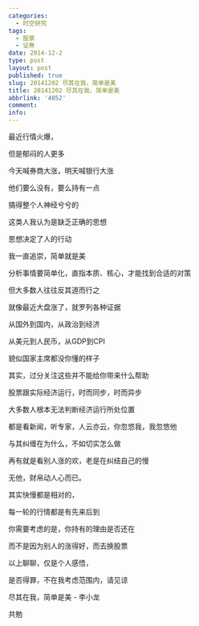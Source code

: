 ```yaml
---
categories:
  - 时空研究
tags:
  - 股票
  - 证券
date: 2014-12-2
type: post
layout: post
published: true
slug: 20141202 尽其在我，简单是美
title: 20141202 尽其在我，简单是美
abbrlink: '4052'
comment:
info:
---
```


最近行情火爆，

但是郁闷的人更多

今天喊券商大涨，明天喊银行大涨

他们要么没有，要么持有一点

搞得整个人神经兮兮的

这类人我认为是缺乏正确的思想


思想决定了人的行动

我一直追崇，简单就是美

分析事情要简单化，直指本质、核心，才能找到合适的对策

但大多数人往往反其道而行之


就像最近大盘涨了，就罗列各种证据

从国外到国内，从政治到经济

从美元到人民币，从GDP到CPI

貌似国家主席都没你懂的样子

其实，过分关注这些并不能给你带来什么帮助

股票跟实际经济运行，时而同步，时而异步

大多数人根本无法判断经济运行所处位置

都是看新闻，听专家，人云亦云，你忽悠我，我忽悠他

与其纠缠在为什么，不如切实怎么做


再有就是看别人涨的欢，老是在纠结自己的慢

无他，财帛动人心而已。

其实快慢都是相对的，

每一轮的行情都是有先来后到

你需要考虑的是，你持有的理由是否还在

而不是因为别人的涨得好，而去换股票


以上聊聊，仅是个人感悟，

是否得罪，不在我考虑范围内，请见谅


尽其在我，简单是美  - 李小龙

共勉
